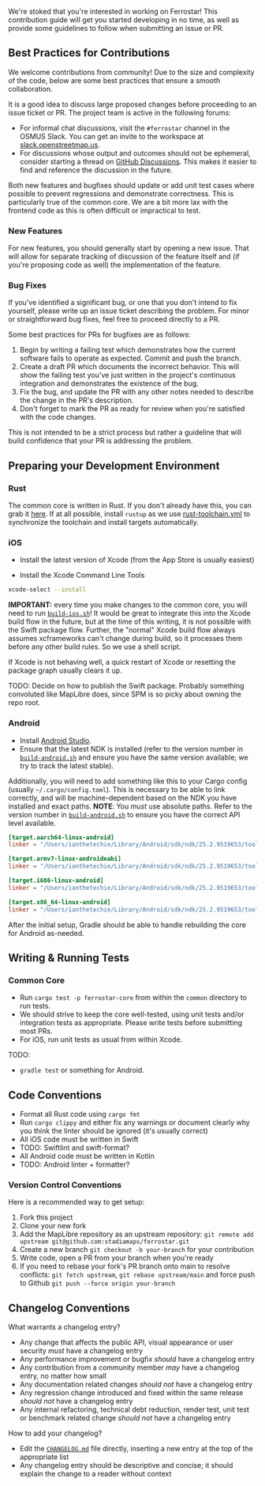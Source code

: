 We're stoked that you're interested in working on Ferrostar! This contribution guide will get you started developing in no time, as well
as provide some guidelines to follow when submitting an issue or PR.

## Best Practices for Contributions

We welcome contributions from community! Due to the size and complexity of the code, below are some best practices that ensure a smooth
collaboration.

It is a good idea to discuss large proposed changes before proceeding to an issue ticket or PR. The project team is active in the following forums:

* For informal chat discussions, visit the `#ferrostar` channel in the OSMUS Slack. You can get an invite to the workspace at [slack.openstreetmap.us](https://slack.openstreetmap.us/).
* For discussions whose output and outcomes should not be ephemeral, consider starting a thread on [GitHub Discussions](https://github.com/stadiamaps/ferrostar/discussions). This makes it easier to find and reference the discussion in the future. 

Both new features and bugfixes should update or add unit test cases where possible to prevent regressions and demonstrate correctness.
This is particularly true of the common core. We are a bit more lax with the frontend code as this is often difficult or impractical to test.

### New Features

For new features, you should generally start by opening a new issue. That will allow for separate tracking of discussion of the
feature itself and (if you're proposing code as well) the implementation of the feature.

### Bug Fixes

If you've identified a significant bug, or one that you don't intend to fix yourself, please write up an issue ticket describing the problem. For minor or straightforward bug fixes, feel free to proceed directly to a PR.

Some best practices for PRs for bugfixes are as follows:

1. Begin by writing a failing test which demonstrates how the current software fails to operate as expected. Commit and push the branch.
2. Create a draft PR which documents the incorrect behavior. This will show the failing test you've just written in the project's continuous integration and demonstrates the existence of the bug.
3. Fix the bug, and update the PR with any other notes needed to describe the change in the PR's description.
4. Don't forget to mark the PR as ready for review when you're satisfied with the code changes.

This is not intended to be a strict process but rather a guideline that will build confidence that your PR is addressing the problem.

## Preparing your Development Environment

### Rust

The common core is written in Rust. If you don't already have this, you can grab it [here](https://www.rust-lang.org/).
If at all possible, install `rustup` as we use [rust-toolchain.yml](common/rust-toolchain.yml) to synchronize the toolchain and install
targets automatically.

### iOS

* Install the latest version of Xcode (from the App Store is usually easiest)

* Install the Xcode Command Line Tools

```bash
xcode-select --install
```

**IMPORTANT:** every time you make changes to the common core, you will need to run [`build-ios.sh`](common/build-ios.sh)! It would be
great to integrate this into the Xcode build flow in the future, but at the time of this writing, it is not possible with the Swift package
flow. Further, the "normal" Xcode build flow always assumes xcframeworks can't change during build, so it processes them before any other
build rules. So we use a shell script.

If Xcode is not behaving well, a quick restart of Xcode or resetting the package graph usually clears it up.

TODO: Decide on how to publish the Swift package. Probably something convoluted like MapLibre does, since SPM is so picky about owning the
repo root.

### Android

* Install [Android Studio](https://developer.android.com/studio).
* Ensure that the latest NDK is installed (refer to the version number in [`build-android.sh`](core/build-android.sh) and ensure you have the same version available; we try to track the latest stable).

Additionally, you will need to add something like this to your Cargo config (usually `~/.cargo/config.toml`).
This is necessary to be able to link correctly, and will be machine-dependent based on the NDK you have installed and exact paths.
**NOTE**: You *must* use absolute paths. Refer to the version number in [`build-android.sh`](core/build-android.sh) to ensure you have
the correct API level available.

```toml
[target.aarch64-linux-android]
linker = "/Users/ianthetechie/Library/Android/sdk/ndk/25.2.9519653/toolchains/llvm/prebuilt/darwin-x86_64/bin/aarch64-linux-android33-clang"

[target.armv7-linux-androideabi]
linker = "/Users/ianthetechie/Library/Android/sdk/ndk/25.2.9519653/toolchains/llvm/prebuilt/darwin-x86_64/bin/armv7a-linux-androideabi33-clang"

[target.i686-linux-android]
linker = "/Users/ianthetechie/Library/Android/sdk/ndk/25.2.9519653/toolchains/llvm/prebuilt/darwin-x86_64/bin/i686-linux-android33-clang"

[target.x86_64-linux-android]
linker = "/Users/ianthetechie/Library/Android/sdk/ndk/25.2.9519653/toolchains/llvm/prebuilt/darwin-x86_64/bin/x86_64-linux-android33-clang"
```

After the initial setup, Gradle should be able to handle rebuilding the core for Android as-needed.

## Writing & Running Tests

### Common Core

* Run `cargo test -p ferrostar-core` from within the `common` directory to run tests.
* We should strive to keep the core well-tested, using unit tests and/or integration tests as appropriate. Please write tests before submitting most PRs.
* For iOS, run unit tests as usual from within Xcode.

TODO:
* `gradle test` or something for Android.

## Code Conventions

* Format all Rust code using `cargo fmt`
* Run `cargo clippy` and either fix any warnings or document clearly why you think the linter should be ignored (it's usually correct)
* All iOS code must be written in Swift
* TODO: Swiftlint and swift-format?
* All Android code must be written in Kotlin
* TODO: Android linter + formatter?

### Version Control Conventions

Here is a recommended way to get setup:
1. Fork this project
2. Clone your new fork
4. Add the MapLibre repository as an upstream repository: `git remote add upstream git@github.com:stadiamaps/ferrostar.git`
5. Create a new branch `git checkout -b your-branch` for your contribution
6. Write code, open a PR from your branch when you're ready
7. If you need to rebase your fork's PR branch onto main to resolve conflicts: `git fetch upstream`, `git rebase upstream/main` and force push to Github `git push --force origin your-branch`

## Changelog Conventions

What warrants a changelog entry?

- Any change that affects the public API, visual appearance or user security *must* have a changelog entry
- Any performance improvement or bugfix *should* have a changelog entry
- Any contribution from a community member *may* have a changelog entry, no matter how small
- Any documentation related changes *should not* have a changelog entry
- Any regression change introduced and fixed within the same release *should not* have a changelog entry
- Any internal refactoring, technical debt reduction, render test, unit test or benchmark related change *should not* have a changelog entry

How to add your changelog?

- Edit the [`CHANGELOG.md`](CHANGELOG.md) file directly, inserting a new entry at the top of the appropriate list
- Any changelog entry should be descriptive and concise; it should explain the change to a reader without context

